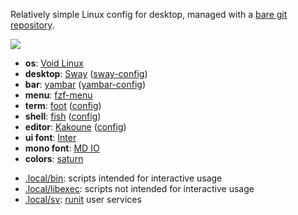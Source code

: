 Relatively simple Linux config for desktop, managed with a
[bare git repository][git-bare].

![](/.local/share/desktop.png)

- **os**: [Void Linux]
- **desktop**: [Sway] ([sway-config])
- **bar**: [yambar] ([yambar-config])
- **menu**: [fzf-menu]
- **term**: [foot] ([config][foot-config])
- **shell**: [fish] ([config][fish-config])
- **editor**: [Kakoune] ([config][kak-config])
- **ui font**: [Inter]
- **mono font**: [MD IO]
- **colors**: [saturn]

[git-bare]: https://www.atlassian.com/git/tutorials/dotfiles
[yadm]: https://github.com/TheLocehiliosan/yadm
[void linux]: https://voidlinux.org
[sway]: https://github.com/swaywm/sway/
[sway-config]: /.config/sway/config
[yambar]: https://codeberg.org/dnkl/yambar
[yambar-config]: /.config/yambar/config.tml
[fish]: https://fishshell.com/
[fish-config]: /.config/fish/config.fish
[foot]: https://codeberg.org/dnkl/foot
[foot-config]: /.config/foot/foot.ini
[kakoune]: https://kakoune.org
[kak-config]: /.config/kak/
[fzf-menu]: /.local/bin/fzf-menu
[saturn]: https://github.com/kkga/saturn.kak
[Inter]: https://rsms.me/inter/
[MD IO]: https://www.futurefonts.xyz/mass-driver/io

- [.local/bin][bin]: scripts intended for interactive usage
- [.local/libexec][libexec]: scripts not intended for interactive usage
- [.local/sv][sv]: [runit][runit-void] user services

[bin]: ./.local/bin/
[libexec]: ./.local/libexec/
[sv]: ./.local/sv/
[runit-void]: https://docs.voidlinux.org/config/services/index.html

